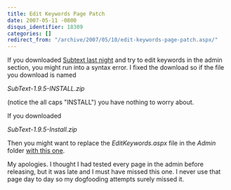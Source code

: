```yaml
---
title: Edit Keywords Page Patch
date: 2007-05-11 -0800
disqus_identifier: 18309
categories: []
redirect_from: "/archive/2007/05/10/edit-keywords-page-patch.aspx/"
---
```


If you downloaded [Subtext last
night](https://haacked.com/archive/2007/05/11/subtext-1.9.5-release.aspx "Subtext Last Night")
and try to edit keywords in the admin section, you might run into a
syntax error. I fixed the download so if the file you download is named

*SubText-1.9.5-INSTALL.zip*

(notice the all caps "INSTALL") you have nothing to worry about.

If you downloaded

*SubText-1.9.5-Install.zip*

Then you might want to replace the *EditKeywords.aspx* file in the
*Admin* folder [with this
one](https://haacked.com/code/EditKeyWords.zip "EditKeyWords.aspx file").

My apologies. I thought I had tested every page in the admin before
releasing, but it was late and I must have missed this one. I never use
that page day to day so my dogfooding attempts surely missed it.

